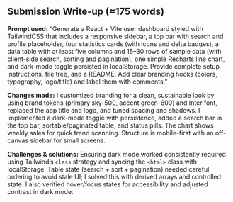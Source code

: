 ## Submission Write-up (≈175 words)

**Prompt used:** “Generate a React + Vite user dashboard styled with TailwindCSS that includes a responsive sidebar, a top bar with search and profile placeholder, four statistics cards (with icons and delta badges), a data table with at least five columns and 15–30 rows of sample data (with client-side search, sorting and pagination), one simple Recharts line chart, and dark-mode toggle persisted in localStorage. Provide complete setup instructions, file tree, and a README. Add clear branding hooks (colors, typography, logo/title) and label them with comments.”

**Changes made:** I customized branding for a clean, sustainable look by using brand tokens (primary sky-500, accent green-600) and Inter font, replaced the app title and logo, and tuned spacing and shadows. I implemented a dark-mode toggle with persistence, added a search bar in the top bar, sortable/paginated table, and status pills. The chart shows weekly sales for quick trend scanning. Structure is mobile-first with an off-canvas sidebar for small screens.

**Challenges & solutions:** Ensuring dark mode worked consistently required using Tailwind’s `class` strategy and syncing the `<html>` class with localStorage. Table state (search + sort + pagination) needed careful ordering to avoid stale UI; I solved this with derived arrays and controlled state. I also verified hover/focus states for accessibility and adjusted contrast in dark mode.
